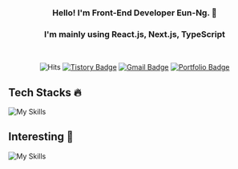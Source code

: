 <div align="center">

### Hello! I'm Front-End Developer **Eun-Ng**. 👋
### I'm mainly using React.js, Next.js, TypeScript

<br />

![Hits](https://hits.seeyoufarm.com/api/count/incr/badge.svg?url=https%3A%2F%2Fgithub.com%2FEun-Ng&count_bg=%23000000&title_bg=%23000000&icon=ghostery.svg&icon_color=%23FFFFFF&title=hits&edge_flat=true)
[![Tistory Badge](https://img.shields.io/badge/Blog-2E9596?style=flat-square&labelColor=2E9596&logo=Tistory&link=https://eun-ng.tistory.com/)](https://eun-ng.tistory.com/)
[![Gmail Badge](https://img.shields.io/badge/-eunng.dev@gmail.com-c14438?style=flat-square&logo=Gmail&logoColor=white&link=mailto:eunng.dev@gmail.com)](mailto:eunng.dev@gmail.com)
[![Portfolio Badge](https://img.shields.io/badge/My_Portfolio-494949?style=flat-square&logo=Vercel&link=https://eunng-next-portfolio.vercel.app/)](https://eunng-next-portfolio.vercel.app/)

<div align="left">

<h2>Tech Stacks 🔥</h2>

![My Skills](https://skillicons.dev/icons?i=html,css,sass,tailwind,emotion,js,ts,react,redux,next,git,github,webpack,mysql&theme=light&perline=10)

<h2>Interesting 🤔</h2>

![My Skills](https://skillicons.dev/icons?i=vue,svelte,vite,jest,graphql,flutter&theme=light)

</div>
 
</div>

